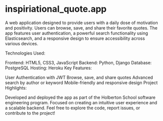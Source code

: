 # inspiriational_quote.app
A web application designed to provide users with a daily dose of motivation and positivity. Users can browse, save, and share their favorite quotes. The app features user authentication, a powerful search functionality using Elasticsearch, and a responsive design to ensure accessibility across various devices.

Technologies Used:

Frontend: HTML5, CSS3, JavaScript
Backend: Python, Django
Database: PostgreSQL
Hosting: Heroku
Key Features:

User Authentication with JWT
Browse, save, and share quotes
Advanced search by author or keyword
Mobile-friendly and responsive design
Project Highlights:

Developed and deployed the app as part of the Holberton School software engineering program.
Focused on creating an intuitive user experience and a scalable backend.
Feel free to explore the code, report issues, or contribute to the project!
